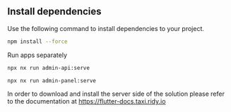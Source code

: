 ## Install dependencies
Use the following command to install dependencies to your project.
```bash
npm install --force
```

Run apps separately
```bash 
npx nx run admin-api:serve
```

```bash 
npx nx run admin-panel:serve
```

In order to download and install the server side of the solution please refer to the documentation at https://flutter-docs.taxi.ridy.io
